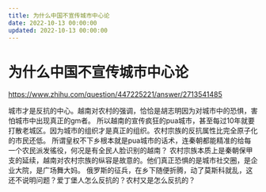 ```yaml
---
title: 为什么中国不宣传城市中心论
date: 2022-10-13 00:00:00
updated: 2022-10-13 00:00:00
---
```


# 为什么中国不宣传城市中心论

https://www.zhihu.com/question/447225221/answer/2713541485

城市才是反抗的中心。越南对农村的强调，恰恰是胡志明因为对城市中的恐惧，害怕城市中出现真正的gm者。
所以越南的宣传疯狂的pua城市，甚至每过10年就要打散老城区。因为城市的组织才是真正的组织。农村宗族的反抗属性比完全原子化的市民还低。
所谓皇权不下乡根本就是pua城市的话术，连秦朝都能精准的给每一个农民派发徭役，何况是有全民人脸识别的越南？
农村宗族本质上是秦朝保甲支的延续，越南对农村宗族的纵容是故意的。他们真正恐惧的是城市社交圈，是企业大院，是广场舞大妈。
俄罗斯的征兵，在乡下随便折腾，动了莫斯科就乱，这还不说明问题？爱丁堡人怎么反抗的？农村又是怎么反抗的？
